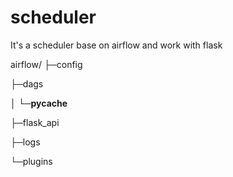 # scheduler
It's a scheduler base on airflow and work with flask  

airflow/
├─config

├─dags

│  └─__pycache__

├─flask_api

├─logs

└─plugins
